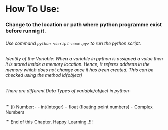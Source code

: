 # How To Use:

### Change to the location or path where python programme exist before runnig it. 

###### Use command `python <script-name.py>` to run the python script. 

###### Identity of the Variable: When a variable in python is assigned a value then it is stored inside a memory location. Hence, it referes address in the memory which does not change once it has been created. This can be checked using the method id(object)



###### There are different Data Types of variable/object in python-
'''
(i) Number:-
     - int(integer)
     - float (floating point numbers)
     - Complex Numbers

'''
End of this Chapter. Happy Learning..!!!
